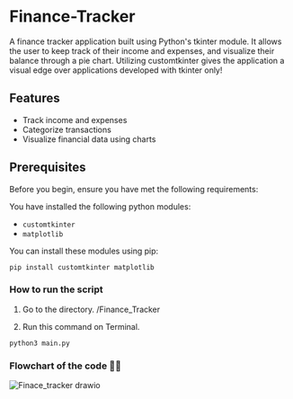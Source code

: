 # Finance-Tracker
A finance tracker application built using Python's tkinter module. It allows the user to keep track of their income and expenses, and visualize their balance through a pie chart. Utilizing customtkinter gives the application a visual edge over applications developed with tkinter only! 

## Features

- Track income and expenses
- Categorize transactions
- Visualize financial data using charts

## Prerequisites

Before you begin, ensure you have met the following requirements:

You have installed the following python modules:

* `customtkinter`
* `matplotlib`

You can install these modules using pip:

```
pip install customtkinter matplotlib
```

### How to run the script 

1. Go to the directory. /Finance_Tracker

2. Run this command on Terminal.

```
python3 main.py
```

### Flowchart of the code 🤹‍♀️

![Finace_tracker drawio](https://github.com/otahina/python-mini-project/assets/108225969/5a5e379a-6aae-48cb-8a22-482c4051f844)
  
